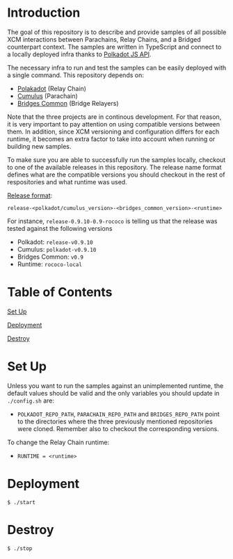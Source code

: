 # Introduction

The goal of this repository is to describe and provide samples of all possible XCM interactions between Parachains, Relay Chains, and a Bridged counterpart context. The samples are written in TypeScript and connect to a locally deployed infra thanks to [Polkadot JS API](https://github.com/polkadot-js/api).

The necessary infra to run and test the samples can be easily deployed with a single command. This repository depends on:
- [Polakadot](github.com/paritytech/polkadot) (Relay Chain)
- [Cumulus](github.com/paritytech/cumulus) (Parachain)
- [Bridges Common](github.com/paritytech/parity-bridges-common) (Bridge Relayers)

Note that the three projects are in continous development. For that reason, it is very important to pay attention on using compatible versions between them. In addition, since XCM versioning and configuration differs for each runtime, it becomes an extra factor to take into account when running or building new samples.

To make sure you are able to successfully run the samples locally, checkout to one of the available releases in this repository. The release name format defines what are the compatible versions you should checkout in the rest of respositories and what runtime was used.

<u>Release format</u>:
  ```
  release-<polkadot/cumulus_version>-<bridges_common_version>-<runtime>
  ```
For instance, `release-0.9.10-0.9-rococo` is telling us that the release was tested against the following versions
- Polkadot: `release-v0.9.10`
- Cumulus: `polkadot-v0.9.10`
- Bridges Common: `v0.9`
- Runtime: `rococo-local`

# Table of Contents
[Set Up](https://github.com/NachoPal/rococo-wococo-xcm#set-up)

[Deployment](https://github.com/NachoPal/rococo-wococo-xcm#deployment)

[Destroy](https://github.com/NachoPal/rococo-wococo-xcm#destroy)

# Set Up
Unless you want to run the samples against an unimplemented runtime, the default values should be valid and the only variables you should update in `./config.sh` are:
* `POLKADOT_REPO_PATH`, `PARACHAIN_REPO_PATH` and `BRIDGES_REPO_PATH` point to the directories where the three previously mentioned repositories were cloned. Remember also to checkout the corresponding versions.

To change the Relay Chain runtime:
* `RUNTIME = <runtime>`

# Deployment

`$ ./start`

# Destroy
`$ ./stop`
